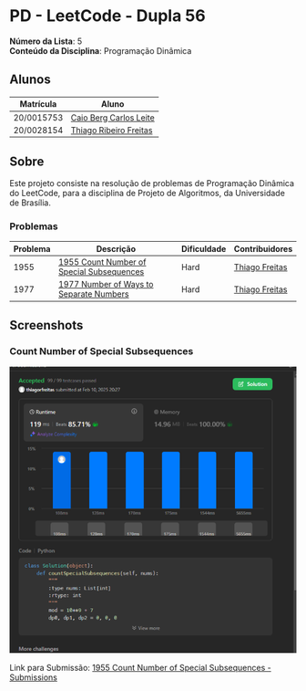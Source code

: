 # PD - LeetCode - Dupla 56

**Número da Lista**: 5<br>
**Conteúdo da Disciplina**: Programação Dinâmica<br>

## Alunos
|Matrícula | Aluno |
| -- | -- |
| 20/0015753  |  [Caio Berg Carlos Leite](https://github.com/Caio-bergbjj) |
| 20/0028154 |  [Thiago Ribeiro Freitas](https://github.com/thiagorfreitas) |

## Sobre 
Este projeto consiste na resolução de problemas de Programação Dinâmica do LeetCode, para a disciplina de Projeto de Algoritmos, da Universidade de Brasília.

### Problemas

|Problema | Descrição | Dificuldade| Contribuidores
| -- | -- | -- | -- |
| 1955 | [1955 Count Number of Special Subsequences](https://leetcode.com/problems/count-number-of-special-subsequences/?envType=problem-list-v2&envId=dynamic-programming)  | Hard | [Thiago Freitas](https://github.com/thiagorfreitas) |
| 1977 | [1977 Number of Ways to Separate Numbers](https://leetcode.com/problems/number-of-ways-to-separate-numbers/)  | Hard | [Thiago Freitas](https://github.com/thiagorfreitas)

## Screenshots

### Count Number of Special Subsequences

![1955  Count Number of Special Subsequences](./1955_Count_Special_Subsequences/1955_Accepted.png)

Link para Submissão: [1955  Count Number of Special Subsequences - Submissions](https://leetcode.com/problems/count-number-of-special-subsequences/submissions/1538642792)
